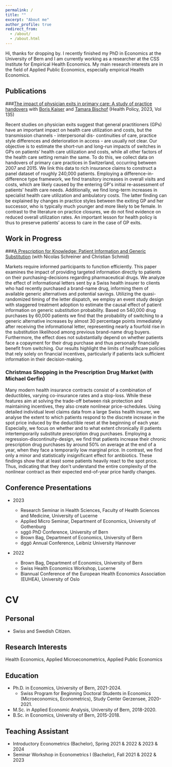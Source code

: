 ```yaml
---
permalink: /
title: ""
excerpt: "About me"
author_profile: true
redirect_from: 
  - /about/
  - /about.html
---
```


Hi, thanks for dropping by. I recently finished my PhD in Economics at the University of Bern and I am currently working as a researcher at the CSS Institute for Empirical Health Economics. My main research interests are in the field of Applied Public Economics, especially empirical Health Economics. 

## Publications
###[The impact of physician exits in primary care: A study of practice handovers](https://doi.org/10.1016/j.healthpol.2023.104867) with [Boris Kaiser](https://sites.google.com/site/kaisereconomics/home) and [Tamara Bischof](https://sites.google.com/view/tamarabischof/home) (Health Policy, 2023, Vol 135)

Recent studies on physician exits suggest that general practitioners (GPs) have an important impact on health care utilization and costs, but the transmission channels - interpersonal dis- continuities of care, practice style differences and deterioration in access - are usually not clear. Our objective is to estimate the short-run and long-run impacts of switches in GPs on patients’ health care utilization and costs, while all other factors of the health care setting remain the same. To do this, we collect data on handovers of primary care practices in Switzerland, occurring between 2007 and 2015. We link this data to rich insurance claims to construct a panel dataset of roughly 240,000 patients. Employing a difference-in-difference type framework, we find transitory increases in overall visits and costs, which are likely caused by the entering GP's initial re-assessment of patients’ health care needs. Additionally, we find long-term increases in specialist health care utilization and ambulatory costs. The latter finding can be explained by changes in practice styles between the exiting GP and her successor, who is typically much younger and more likely to be female. In contrast to the literature on practice closures, we do not find evidence on reduced overall utilization rates. An important lesson for health policy is thus to preserve patients’ access to care in the case of GP exits.

## Work in Progress
###[A Prescription for Knowledge: Patient Information and Generic Substitution](https://edoc.unibas.ch/96408/1/2024_05_A_Prescription_for_Knowledge_Patient_Information_and_Generic_Substitution.pdf) (with Nicolas Schreiner and Christian Schmid) 

Markets require informed participants to function efficiently. This paper examines the impact of providing targeted information directly to patients on their purchasing-decisions regarding pharmaceutical drugs. We analyze the effect of informational letters sent by a Swiss health insurer to clients who had recently purchased a brand-name drug, informing them of available generic alternatives and potential savings. Utilizing the quasi-randomized timing of the letter dispatch, we employ an event study design with staggered treatment adoption to estimate the causal effect of patient information on generic substitution probability. Based on 540,000 drug purchases by 60,000 patients we find that the probability of switching to a generic alternative increases by almost 30 percentage points immediately after receiving the informational letter, representing nearly a fourfold rise in the substitution likelihood among previous brand-name drug buyers. Furthermore, the effect does not substantially depend on whether patients face a copayment for their drug purchase and thus personally financially benefit from switching. Our results highlight the limits of healthcare policies that rely solely on financial incentives, particularly if patients lack sufficient information in their decision-making.

### Christmas Shopping in the Prescription Drug Market (with Michael Gerfin)
Many modern health insurance contracts consist of a combination of deductibles, varying co-insurance rates and a stop-loss. While these features aim at solving the trade-off between risk protection and maintaining incentives, they also create nonlinear price-schedules. Using detailed individual level claims data from a large Swiss health insurer, we analyse the extent to which patients respond to the discrete increase in the spot price induced by the deductible reset at the beginning of each year. Especially, we focus on whether and to what extent chronically ill patients intertemporarily substitute prescription drug purchases. Employing a regression-discontinuity-design, we find that patients increase their chronic prescription drug purchases by around 50% on average at the end of a year, when they face a temporarily low marginal price. In contrast, we find only a minor and statistically insignificant effect for antibiotics. These findings show that at least some patients heavily react to the spot price. Thus, indicating that they don't understand the entire complexity of the nonlinear contract as their expected end-of-year price hardly changes.


## Conference Presentations
* 2023
  * Research Seminar in Health Sciences, Faculty of Health Sciences and Medicine, University of Lucerne
  * Applied Micro Seminar, Department of Economics, University of Gothenburg  
  * sggö PhD Conference, University of Bern  
  * Brown Bag, Department of Economics, University of Bern
  * dggö Annual Conference, Leibniz University Hannover

* 2022
  * Brown Bag, Department of Economics, University of Bern
  * Swiss Health Economics Workshop, Lucerne
  * Biannual Conference of the European Health Economics Association (EUHEA), University of Oslo  
          
          
# CV

## Personal
* Swiss and Swedish Citizen.

## Research Interests
Health Economics, Applied Microeconometrics, Applied Public Economics

## Education
* Ph.D. in Economics, University of Bern, 2021-2024.
    * Swiss Program for Beginning Doctoral Students in Economics (Microeconomics, Econometrics), Study Center Gerzensee, 2020-2021. 
* M.Sc. in Applied Economic Analysis, University of Bern, 2018-2020.
* B.Sc. in Economics, University of Bern, 2015-2018.


## Teaching Assistant
* Introductory Econometrics (Bachelor), Spring 2021 & 2022 & 2023 & 2024
* Seminar Workshop in Econometrics I (Bachelor), Fall 2021 & 2022 & 2023

